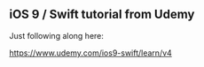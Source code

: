 ## iOS 9 / Swift tutorial from Udemy

Just following along here:

https://www.udemy.com/ios9-swift/learn/v4